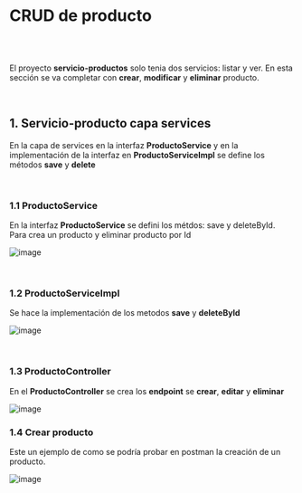 # CRUD de producto

<br>
<br>

El proyecto **servicio-productos** solo tenia dos servicios: listar y ver. En esta sección se va completar con **crear**, **modificar** y **eliminar** producto. 

<br>


## 1. Servicio-producto capa services

En la capa de services en  la interfaz **ProductoService** y en la implementación de la interfaz en **ProductoServiceImpl** se define los métodos **save** y **delete**

<br>

### 1.1 ProductoService

En la interfaz **ProductoService** se defini los métdos: save y deleteById. Para crea un producto y eliminar producto por Id

![image](https://github.com/crodrigr/microservicios-spring-boot-confenalco/assets/31961588/2e0cd5d2-c51d-40d2-8f1a-35deca6de0e2)


<br>

### 1.2 ProductoServiceImpl

Se hace la implementación de los metodos **save** y **deleteById**

![image](https://github.com/crodrigr/microservicios-spring-boot-confenalco/assets/31961588/3ad99de1-e778-4702-914f-8b5f9268e668)

<br>

### 1.3 ProductoController

En el **ProductoController** se crea los **endpoint** se **crear**, **editar** y **eliminar**

![image](https://github.com/crodrigr/microservicios-spring-boot-confenalco/assets/31961588/2e03d2d6-2e68-4c45-9474-be49d8610ad3)


### 1.4 Crear producto

Este un ejemplo de como se podría probar en postman la creación de un producto. 

![image](https://github.com/crodrigr/microservicios-spring-boot-confenalco/assets/31961588/6363ce0c-53c8-409b-935f-b5ef6f2311ac)
